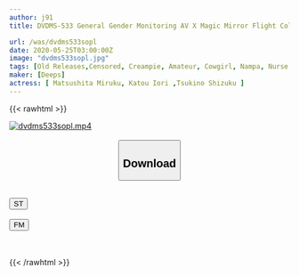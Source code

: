 ```yaml
---
author: j91
title: DVDMS-533 General Gender Monitoring AV X Magic Mirror Flight Collaboration Planning Gentle, Active Nurses During The Lunch Break, Healing Handjobs And Blow Jobs For Men. Can You Continue To Poop? 2 The Nurse Soma Who Got Wet With The Thick Semen That Jumps Out Vigorously Inserts Raw Insertion And Swings Her Waist ...

url: /was/dvdms533sopl
date: 2020-05-25T03:00:00Z
image: "dvdms533sopl.jpg"
tags: [Old Releases,Censored, Creampie, Amateur, Cowgirl, Nampa, Nurse	]
maker: [Deeps]
actress: [ Matsushita Miruku, Katou Iori ,Tsukino Shizuku ]
---
```



{{< rawhtml >}}

<div class="video" data-videoid="abbG00bex6Sxkok">
    <a href="javascript:;">
        <img src="/was/dvdms533sopl/dvdms533sopl.jpg" width="WIDTH" height="HEIGHT" alt="dvdms533sopl.mp4" loading="lazy">
    </a>
</div>

<script type="text/javascript" src="https://j91.asia/asset/on-demand-st.js"></script>

<br>
  <link rel="stylesheet" href="https://j91.asia/asset/bs5.css">
  
  <center>
  <button class="btn btn-primary" type="button" data-bs-toggle="collapse" data-bs-target=".multi-collapse" aria-expanded="false" aria-controls="multiCollapseExample1 multiCollapseExample2"><h2>Download</h2></button></center>
</p>
<div class="row">
  <div class="col">
    <div class="collapse multi-collapse" id="multiCollapseExample1">
      <div class="card card-body">
	      	      <br>
<div class="buttons">  
<a href="https://streamtape.to/v/abbG00bex6Sxkok" target="_blank"><button class="btn-hover color-3"><i class="fa fa-download"></i> ST</button></a></div>
    </div>
  </div>
</div>
  <div class="col">
    <div class="collapse multi-collapse" id="multiCollapseExample2">
      <div class="card card-body">
	      <br>
<div class="buttons">
    <a href="https://filemoon.sx/d/205uo8eszslz" target="_blank"><button class="btn-hover color-8"><i class="fa fa-download"></i> FM</button></a></div>
<br><br>
      </div>
    </div>
  </div>
</div>

{{< /rawhtml >}}
